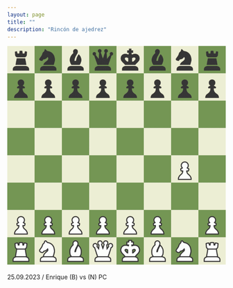 ```yaml
---
layout: page
title: ""
description: "Rincón de ajedrez"
---
```


<div class="chess">
    <img src="assets/images/pages/chess/games/board.gif"/>
    <br/><br/>
    25.09.2023 / Enrique (B) vs (N) PC
<br/>
</div>

